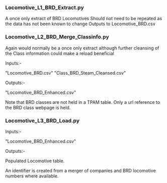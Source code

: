 ### Locomotive_L1_BRD_Extract.py

A once only extract of BRD Locomotives
Should not need to be repeated as the data has not been known to change
Outputs to Locomotive_BRD.csv

### Locomotive_L2_BRD_Merge_Classinfo.py

Again would normally be a once only extract although further cleansing of the Class information could make a reload beneficial

Inputs:- 

"Locomotive_BRD.csv"
"Class_BRD_Steam_Cleansed.csv"

Outputs:-

"Locomotive_BRD_Enhanced.csv"

Note that BRD classes are not held in a TPAM table. Only a url reference to the BRD class webpage is held.

### Locomotive_L3_BRD_Load.py

Inputs:-

"Locomotive_BRD_Enhanced.csv"

Outputs:-

Populated Locomotive table.

An identifier is created from a merger of companies and BRD locomotive numbers where available. 
